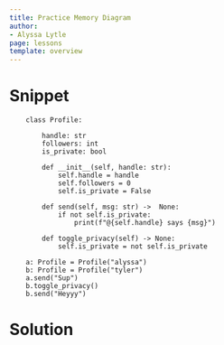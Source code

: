 ```yaml
---
title: Practice Memory Diagram
author:
- Alyssa Lytle
page: lessons
template: overview
---
```


# Snippet

```
    class Profile:
        
        handle: str
        followers: int
        is_private: bool
        
        def __init__(self, handle: str):
            self.handle = handle
            self.followers = 0
            self.is_private = False
            
        def send(self, msg: str) ->  None:
            if not self.is_private:
                print(f"@{self.handle} says {msg}")
                
        def toggle_privacy(self) -> None:
            self.is_private = not self.is_private
            
    a: Profile = Profile("alyssa")
    b: Profile = Profile("tyler")
    a.send("Sup")
    b.toggle_privacy()
    b.send("Heyyy")
```

# Solution
<img class="img-fluid" src="/static/practice-mem-diagrams/tweets-sol.png" alt=""  /> 